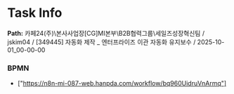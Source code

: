 # Task Info

**Path:** 카페24(주)\본사사업장\[CG]MI본부\B2B협력그룹\세일즈성장혁신팀 / jskim04 / [349445] 자동화 제작 _ 엔터프라이즈 이관 자동화 유지보수 / 2025-10-01_00-00-00

### BPMN
- ["https://n8n-mi-087-web.hanpda.com/workflow/bq960UidruVnArmq"]

